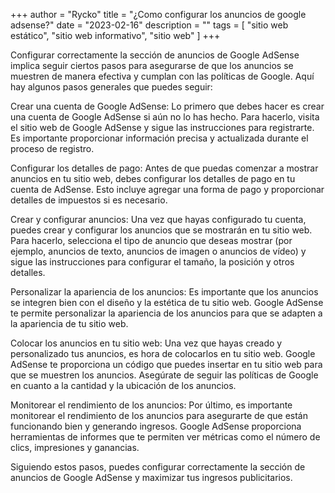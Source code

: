 +++
author = "Rycko"
title = "¿Como configurar los anuncios de google adsense?"
date = "2023-02-16"
description = ""
tags = [
    "sitio web estático",
    "sitio web informativo",
		"sitio web"
]
+++

<script async src="https://pagead2.googlesyndication.com/pagead/js/adsbygoogle.js?client=ca-pub-5337517241673026"
     crossorigin="anonymous"></script>
<!-- Anuncios en el blog de Rycko -->

<ins class="adsbygoogle"
     style="display:block"
     data-ad-client="ca-pub-5337517241673026"
     data-ad-slot="5359573623"
     data-ad-format="auto"
     data-full-width-responsive="true"></ins>

<script>
     (adsbygoogle = window.adsbygoogle || []).push({});
</script>

Configurar correctamente la sección de anuncios de Google AdSense implica seguir ciertos pasos para asegurarse de que los anuncios se muestren de manera efectiva y cumplan con las políticas de Google. Aquí hay algunos pasos generales que puedes seguir:

Crear una cuenta de Google AdSense: Lo primero que debes hacer es crear una cuenta de Google AdSense si aún no lo has hecho. Para hacerlo, visita el sitio web de Google AdSense y sigue las instrucciones para registrarte. Es importante proporcionar información precisa y actualizada durante el proceso de registro.

Configurar los detalles de pago: Antes de que puedas comenzar a mostrar anuncios en tu sitio web, debes configurar los detalles de pago en tu cuenta de AdSense. Esto incluye agregar una forma de pago y proporcionar detalles de impuestos si es necesario.

Crear y configurar anuncios: Una vez que hayas configurado tu cuenta, puedes crear y configurar los anuncios que se mostrarán en tu sitio web. Para hacerlo, selecciona el tipo de anuncio que deseas mostrar (por ejemplo, anuncios de texto, anuncios de imagen o anuncios de vídeo) y sigue las instrucciones para configurar el tamaño, la posición y otros detalles.

Personalizar la apariencia de los anuncios: Es importante que los anuncios se integren bien con el diseño y la estética de tu sitio web. Google AdSense te permite personalizar la apariencia de los anuncios para que se adapten a la apariencia de tu sitio web.

Colocar los anuncios en tu sitio web: Una vez que hayas creado y personalizado tus anuncios, es hora de colocarlos en tu sitio web. Google AdSense te proporciona un código que puedes insertar en tu sitio web para que se muestren los anuncios. Asegúrate de seguir las políticas de Google en cuanto a la cantidad y la ubicación de los anuncios.

Monitorear el rendimiento de los anuncios: Por último, es importante monitorear el rendimiento de los anuncios para asegurarte de que están funcionando bien y generando ingresos. Google AdSense proporciona herramientas de informes que te permiten ver métricas como el número de clics, impresiones y ganancias.

Siguiendo estos pasos, puedes configurar correctamente la sección de anuncios de Google AdSense y maximizar tus ingresos publicitarios.
